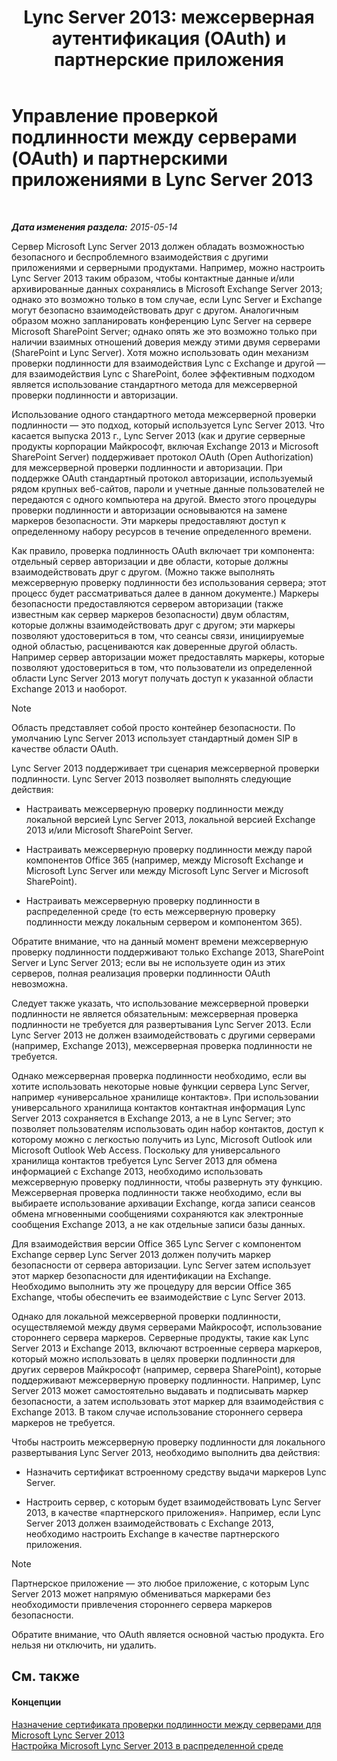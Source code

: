 ﻿---
title: "Lync Server 2013: межсерверная аутентификация (OAuth) и партнерские приложения"
TOCTitle: "Lync Server 2013: межсерверная аутентификация (OAuth) и партнерские приложения"
ms:assetid: 38848373-c8c6-4097-bf7f-699fe471348d
ms:mtpsurl: https://technet.microsoft.com/ru-ru/library/JJ204817(v=OCS.15)
ms:contentKeyID: 49309455
ms.date: 05/19/2016
mtps_version: v=OCS.15
ms.translationtype: HT
---

# Управление проверкой подлинности между серверами (OAuth) и партнерскими приложениями в Lync Server 2013

 

_**Дата изменения раздела:** 2015-05-14_

Сервер Microsoft Lync Server 2013 должен обладать возможностью безопасного и беспроблемного взаимодействия с другими приложениями и серверными продуктами. Например, можно настроить Lync Server 2013 таким образом, чтобы контактные данные и/или архивированные данных сохранялись в Microsoft Exchange Server 2013; однако это возможно только в том случае, если Lync Server и Exchange могут безопасно взаимодействовать друг с другом. Аналогичным образом можно запланировать конференцию Lync Server на сервере Microsoft SharePoint Server; однако опять же это возможно только при наличии взаимных отношений доверия между этими двумя серверами (SharePoint и Lync Server). Хотя можно использовать один механизм проверки подлинности для взаимодействия Lync с Exchange и другой — для взаимодействия Lync с SharePoint, более эффективным подходом является использование стандартного метода для межсерверной проверки подлинности и авторизации.

Использование одного стандартного метода межсерверной проверки подлинности — это подход, который используется Lync Server 2013. Что касается выпуска 2013 г., Lync Server 2013 (как и другие серверные продукты корпорации Майкрософт, включая Exchange 2013 и Microsoft SharePoint Server) поддерживает протокол OAuth (Open Authorization) для межсерверной проверки подлинности и авторизации. При поддержке OAuth стандартный протокол авторизации, используемый рядом крупных веб-сайтов, пароли и учетные данные пользователей не передаются с одного компьютера на другой. Вместо этого процедуры проверки подлинности и авторизации основываются на замене маркеров безопасности. Эти маркеры предоставляют доступ к определенному набору ресурсов в течение определенного времени.

Как правило, проверка подлинность OAuth включает три компонента: отдельный сервер авторизации и две области, которые должны взаимодействовать друг с другом. (Можно также выполнять межсерверную проверку подлинности без использования сервера; этот процесс будет рассматриваться далее в данном документе.) Маркеры безопасности предоставляются сервером авторизации (также известным как сервер маркеров безопасности) двум областям, которые должны взаимодействовать друг с другом; эти маркеры позволяют удостовериться в том, что сеансы связи, инициируемые одной областью, расцениваются как доверенные другой область. Например сервер авторизации может предоставлять маркеры, которые позволяют удостовериться в том, что пользователи из определенной области Lync Server 2013 могут получать доступ к указанной области Exchange 2013 и наоборот.

> [!NOTE]  
> Область представляет собой просто контейнер безопасности. По умолчанию Lync Server 2013 использует стандартный домен SIP в качестве области OAuth.

Lync Server 2013 поддерживает три сценария межсерверной проверки подлинности. Lync Server 2013 позволяет выполнять следующие действия:

  - Настраивать межсерверную проверку подлинности между локальной версией Lync Server 2013, локальной версией Exchange 2013 и/или Microsoft SharePoint Server.

  - Настраивать межсерверную проверку подлинности между парой компонентов Office 365 (например, между Microsoft Exchange и Microsoft Lync Server или между Microsoft Lync Server и Microsoft SharePoint).

  - Настраивать межсерверную проверку подлинности в распределенной среде (то есть межсерверную проверку подлинности между локальным сервером и компонентом 365).

Обратите внимание, что на данный момент времени межсерверную проверку подлинности поддерживают только Exchange 2013, SharePoint Server и Lync Server 2013; если вы не используете один из этих серверов, полная реализация проверки подлинности OAuth невозможна.

Следует также указать, что использование межсерверной проверки подлинности не является обязательным: межсерверная проверка подлинности не требуется для развертывания Lync Server 2013. Если Lync Server 2013 не должен взаимодействовать с другими серверами (например, Exchange 2013), межсерверная проверка подлинности не требуется.

Однако межсерверная проверка подлинности необходимо, если вы хотите использовать некоторые новые функции сервера Lync Server, например «универсальное хранилище контактов». При использовании универсального хранилища контактов контактная информация Lync Server 2013 сохраняется в Exchange 2013, а не в Lync Server; это позволяет пользователям использовать один набор контактов, доступ к которому можно с легкостью получить из Lync, Microsoft Outlook или Microsoft Outlook Web Access. Поскольку для универсального хранилища контактов требуется Lync Server 2013 для обмена информацией с Exchange 2013, необходимо использовать межсерверную проверку подлинности, чтобы развернуть эту функцию. Межсерверная проверка подлинности также необходимо, если вы выбираете использование архивации Exchange, когда записи сеансов обмена мгновенными сообщениями сохраняются как электронные сообщения Exchange 2013, а не как отдельные записи базы данных.

Для взаимодействия версии Office 365 Lync Server с компонентом Exchange сервер Lync Server 2013 должен получить маркер безопасности от сервера авторизации. Lync Server затем использует этот маркер безопасности для идентификации на Exchange. Необходимо выполнить эту же процедуру для версии Office 365 Exchange, чтобы обеспечить ее взаимодействие с Lync Server 2013.

Однако для локальной межсерверной проверки подлинности, осуществляемой между двумя серверами Майкрософт, использование стороннего сервера маркеров. Серверные продукты, такие как Lync Server 2013 и Exchange 2013, включают встроенные сервера маркеров, который можно использовать в целях проверки подлинности для других серверов Майкрософт (например, сервера SharePoint), которые поддерживают межсерверную проверку подлинности. Например, Lync Server 2013 может самостоятельно выдавать и подписывать маркер безопасности, а затем использовать этот маркер для взаимодействия с Exchange 2013. В таком случае использование стороннего сервера маркеров не требуется.

Чтобы настроить межсерверную проверку подлинности для локального развертывания Lync Server 2013, необходимо выполнить два действия:

  - Назначить сертификат встроенному средству выдачи маркеров Lync Server.

  - Настроить сервер, с которым будет взаимодействовать Lync Server 2013, в качестве «партнерского приложения». Например, если Lync Server 2013 должен взаимодействовать с Exchange 2013, необходимо настроить Exchange в качестве партнерского приложения.

> [!NOTE]  
> Партнерское приложение — это любое приложение, с которым Lync Server 2013 может напрямую обмениваться маркерами без необходимости привлечения стороннего сервера маркеров безопасности.

Обратите внимание, что OAuth является основной частью продукта. Его нельзя ни отключить, ни удалить.

## См. также

#### Концепции

[Назначение сертификата проверки подлинности между серверами для Microsoft Lync Server 2013](lync-server-2013-assigning-a-server-to-server-authentication-certificate-to-lync-server-2013.md)  
[Настройка Microsoft Lync Server 2013 в распределенной среде](lync-server-2013-configuring-lync-server-in-a-cross-premises-environment.md)

